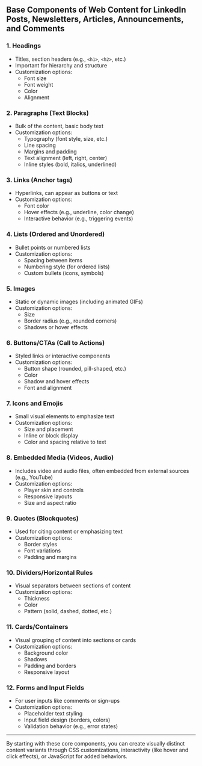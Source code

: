 ## Base Components of Web Content for LinkedIn Posts, Newsletters, Articles, Announcements, and Comments

### 1. **Headings**

-   Titles, section headers (e.g., `<h1>`, `<h2>`, etc.)
-   Important for hierarchy and structure
-   Customization options:
    -   Font size
    -   Font weight
    -   Color
    -   Alignment

### 2. **Paragraphs (Text Blocks)**

-   Bulk of the content, basic body text
-   Customization options:
    -   Typography (font style, size, etc.)
    -   Line spacing
    -   Margins and padding
    -   Text alignment (left, right, center)
    -   Inline styles (bold, italics, underlined)

### 3. **Links (Anchor tags)**

-   Hyperlinks, can appear as buttons or text
-   Customization options:
    -   Font color
    -   Hover effects (e.g., underline, color change)
    -   Interactive behavior (e.g., triggering events)

### 4. **Lists (Ordered and Unordered)**

-   Bullet points or numbered lists
-   Customization options:
    -   Spacing between items
    -   Numbering style (for ordered lists)
    -   Custom bullets (icons, symbols)

### 5. **Images**

-   Static or dynamic images (including animated GIFs)
-   Customization options:
    -   Size
    -   Border radius (e.g., rounded corners)
    -   Shadows or hover effects

### 6. **Buttons/CTAs (Call to Actions)**

-   Styled links or interactive components
-   Customization options:
    -   Button shape (rounded, pill-shaped, etc.)
    -   Color
    -   Shadow and hover effects
    -   Font and alignment

### 7. **Icons and Emojis**

-   Small visual elements to emphasize text
-   Customization options:
    -   Size and placement
    -   Inline or block display
    -   Color and spacing relative to text

### 8. **Embedded Media (Videos, Audio)**

-   Includes video and audio files, often embedded from external sources (e.g., YouTube)
-   Customization options:
    -   Player skin and controls
    -   Responsive layouts
    -   Size and aspect ratio

### 9. **Quotes (Blockquotes)**

-   Used for citing content or emphasizing text
-   Customization options:
    -   Border styles
    -   Font variations
    -   Padding and margins

### 10. **Dividers/Horizontal Rules**

-   Visual separators between sections of content
-   Customization options:
    -   Thickness
    -   Color
    -   Pattern (solid, dashed, dotted, etc.)

### 11. **Cards/Containers**

-   Visual grouping of content into sections or cards
-   Customization options:
    -   Background color
    -   Shadows
    -   Padding and borders
    -   Responsive layout

### 12. **Forms and Input Fields**

-   For user inputs like comments or sign-ups
-   Customization options:
    -   Placeholder text styling
    -   Input field design (borders, colors)
    -   Validation behavior (e.g., error states)

---

By starting with these core components, you can create visually distinct content variants through CSS customizations, interactivity (like hover and click effects), or JavaScript for added behaviors.
